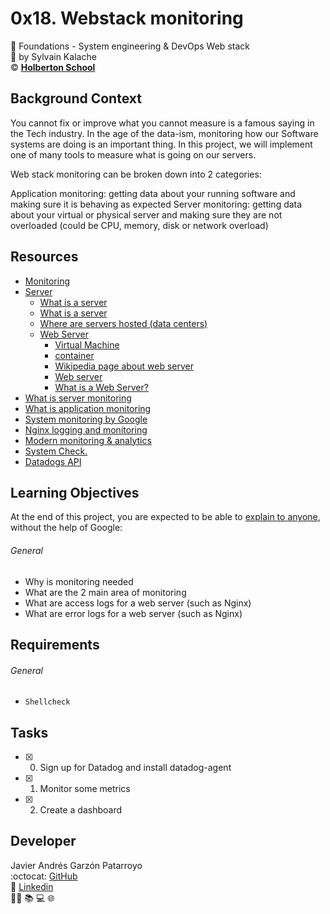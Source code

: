 # 0x18. Webstack monitoring
:open_file_folder: Foundations - System engineering & DevOps  Web stack  
:bust_in_silhouette: by Sylvain Kalache  
:copyright: **[Holberton School](https://www.holbertonschool.com/)**

## Background Context
You cannot fix or improve what you cannot measure is a famous saying in the Tech industry. In the age of the data-ism, monitoring how our Software systems are doing is an important thing. In this project, we will implement one of many tools to measure what is going on our servers.

Web stack monitoring can be broken down into 2 categories:

Application monitoring: getting data about your running software and making sure it is behaving as expected
Server monitoring: getting data about your virtual or physical server and making sure they are not overloaded (could be CPU, memory, disk or network overload)

## Resources
* [Monitoring](https://intranet.hbtn.io/concepts/13)
* [Server](https://intranet.hbtn.io/concepts/67)
  - [What is a server](https://en.wikipedia.org/wiki/Server_(computing)#Hardware_requirement)
  - [What is a server](https://www.youtube.com/watch?v=B1ANfsDyjeA)
  - [Where are servers hosted (data centers)](https://www.youtube.com/watch?v=iuqXFC_qIvA&feature=youtu.be&t=33)
  - [Web Server](https://intranet.hbtn.io/concepts/17)
    - [Virtual Machine](https://en.wikipedia.org/wiki/Virtual_machine)
    - [container](https://www.cio.com/article/2924995/what-are-containers-and-why-do-you-need-them.html)
    - [Wikipedia page about web server](https://en.wikipedia.org/wiki/Web_server)
    - [Web server](https://whatis.techtarget.com/definition/Web-server)
    - [What is a Web Server?](https://developer.mozilla.org/en-US/docs/Learn/Common_questions/What_is_a_web_server)
* [What is server monitoring](https://www.sumologic.com/glossary/server-monitoring/)
* [What is application monitoring](https://en.wikipedia.org/wiki/Application_performance_management)
* [System monitoring by Google](https://landing.google.com/sre/sre-book/chapters/monitoring-distributed-systems/)
* [Nginx logging and monitoring](https://docs.nginx.com/nginx/admin-guide/monitoring/logging/)
* [Modern monitoring & analytics](https://www.datadoghq.com/)
* [System Check.](https://docs.datadoghq.com/integrations/system/)
* [Datadogs API](https://docs.datadoghq.com/api/v1/dashboards/#get-all-dashboards)

## Learning Objectives
At the end of this project, you are expected to be able to [explain to anyone](https://fs.blog/2012/04/feynman-technique/), without the help of Google:
###### General
* Why is monitoring needed
* What are the 2 main area of monitoring
* What are access logs for a web server (such as Nginx)
* What are error logs for a web server (such as Nginx)

## Requirements
###### General
* ```Shellcheck```

## Tasks
* [x] 0. Sign up for Datadog and install datadog-agent
* [x] 1. Monitor some metrics
* [x] 2. Create a dashboard

## Developer
Javier Andrés Garzón Patarroyo  
:octocat: [GitHub](https://github.com/javierandresgp/)  
:link: [Linkedin](https://www.linkedin.com/in/javierandresgp/)  
:man_technologist: :books: :computer: :globe_with_meridians:
